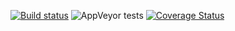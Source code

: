 [![Build status](https://ci.appveyor.com/api/projects/status/mlssww4bgg11s9lp/branch/master?svg=true)](https://ci.appveyor.com/project/Sholtee/sql/branch/master) ![AppVeyor tests](https://img.shields.io/appveyor/tests/sholtee/sql) [![Coverage Status](https://coveralls.io/repos/github/Sholtee/sql/badge.svg?branch=master)](https://coveralls.io/github/Sholtee/sql?branch=master)
